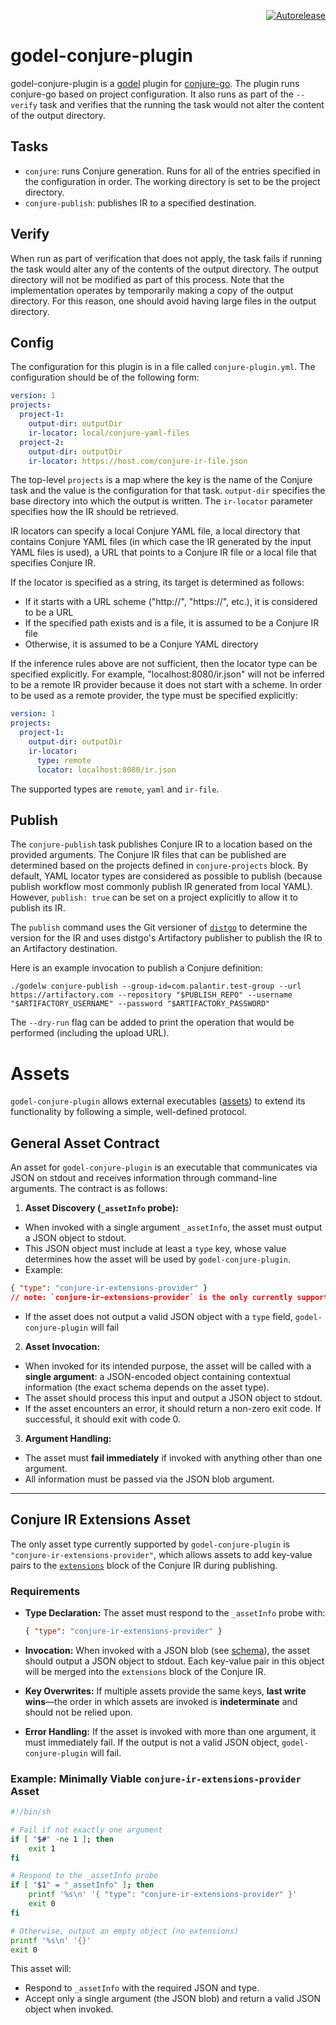 <p align="right">
<a href="https://autorelease.general.dmz.palantir.tech/palantir/godel-conjure-plugin"><img src="https://img.shields.io/badge/Perform%20an-Autorelease-success.svg" alt="Autorelease"></a>
</p>

godel-conjure-plugin
====================
godel-conjure-plugin is a [godel](https://github.com/palantir/godel) plugin for [conjure-go](https://github.com/palantir/conjure-go/).
The plugin runs conjure-go based on project configuration. It also runs as part of the `--verify` task and verifies that
the running the task would not alter the content of the output directory.

Tasks
-----
* `conjure`: runs Conjure generation. Runs for all of the entries specified in the configuration in order. The working
  directory is set to be the project directory.
* `conjure-publish`: publishes IR to a specified destination.

Verify
------
When run as part of verification that does not apply, the task fails if running the task would alter any of the contents
of the output directory. The output directory will not be modified as part of this process. Note that the implementation
operates by temporarily making a copy of the output directory. For this reason, one should avoid having large files in
the output directory.

Config
------
The configuration for this plugin is in a file called `conjure-plugin.yml`. The configuration should be of the following
form:

```yaml
version: 1
projects:
  project-1:
    output-dir: outputDir
    ir-locator: local/conjure-yaml-files
  project-2:
    output-dir: outputDir
    ir-locator: https://host.com/conjure-ir-file.json
```

The top-level `projects` is a map where the key is the name of the Conjure task and the value is the
configuration for that task. `output-dir` specifies the base directory into which the output is written. The
`ir-locator` parameter specifies how the IR should be retrieved.

IR locators can specify a local Conjure YAML file, a local directory that contains Conjure YAML files (in which case the
IR generated by the input YAML files is used), a URL that points to a Conjure IR file or a local file that specifies
Conjure IR.

If the locator is specified as a string, its target is determined as follows:
* If it starts with a URL scheme ("http://", "https://", etc.), it is considered to be a URL
* If the specified path exists and is a file, it is assumed to be a Conjure IR file
* Otherwise, it is assumed to be a Conjure YAML directory

If the inference rules above are not sufficient, then the locator type can be specified explicitly. For example,
"localhost:8080/ir.json" will not be inferred to be a remote IR provider because it does not start with a scheme. In
order to be used as a remote provider, the type must be specified explicitly:

```yaml
version: 1
projects:
  project-1:
    output-dir: outputDir
    ir-locator:
      type: remote
      locator: localhost:8080/ir.json
```

The supported types are `remote`, `yaml` and `ir-file`.

Publish
-------
The `conjure-publish` task publishes Conjure IR to a location based on the provided arguments. The Conjure IR files that
can be published are determined based on the projects defined in `conjure-projects` block. By default, YAML locator types
are considered as possible to publish (because publish workflow most commonly publish IR generated from local YAML).
However, `publish: true` can be set on a project explicitly to allow it to publish its IR.

The `publish` command uses the Git versioner of [`distgo`](https://github.com/palantir/distgo) to determine the version
for the IR and uses distgo's Artifactory publisher to publish the IR to an Artifactory destination.

Here is an example invocation to publish a Conjure definition:

```
./godelw conjure-publish --group-id=com.palantir.test-group --url https://artifactory.com --repository "$PUBLISH_REPO" --username "$ARTIFACTORY_USERNAME" --password "$ARTIFACTORY_PASSWORD"
```

The `--dry-run` flag can be added to print the operation that would be performed (including the upload URL).

Assets
======

`godel-conjure-plugin` allows external executables ([assets](https://github.com/palantir/godel/wiki/Plugins#assets)) to extend its functionality by following a simple, well-defined protocol.

## General Asset Contract

An asset for `godel-conjure-plugin` is an executable that communicates via JSON on stdout and receives information through command-line arguments. The contract is as follows:

1. **Asset Discovery (`_assetInfo` probe):**
- When invoked with a single argument `_assetInfo`, the asset must output a JSON object to stdout.
- This JSON object must include at least a `type` key, whose value determines how the asset will be used by `godel-conjure-plugin`.
- Example:
```json
{ "type": "conjure-ir-extensions-provider" }
// note: `conjure-ir-extensions-provider` is the only currently supported `type`
```
- If the asset does not output a valid JSON object with a `type` field, `godel-conjure-plugin` will fail

2. **Asset Invocation:**
- When invoked for its intended purpose, the asset will be called with a **single argument**: a JSON-encoded object containing contextual information (the exact schema depends on the asset type).
- The asset should process this input and output a JSON object to stdout.
- If the asset encounters an error, it should return a non-zero exit code. If successful, it should exit with code 0.

3. **Argument Handling:**
- The asset must **fail immediately** if invoked with anything other than one argument.
- All information must be passed via the JSON blob argument.

---

## Conjure IR Extensions Asset

The only asset type currently supported by `godel-conjure-plugin` is `"conjure-ir-extensions-provider"`, which allows assets to add key-value pairs to the [`extensions`](https://github.com/palantir/conjure/blob/master/docs/spec/intermediate_representation.md#extensions) block of the Conjure IR during publishing.

### Requirements

- **Type Declaration:**
  The asset must respond to the `_assetInfo` probe with:
  ```json
  { "type": "conjure-ir-extensions-provider" }
  ```

- **Invocation:**
When invoked with a JSON blob (see [schema](https://github.com/palantir/godel-conjure-plugin/blob/df2fa3c6cf515848c444446c4df22054ee01c8fe/internal/extensions-provider/provider.go#L101-L108)), the asset should output a JSON object to stdout. Each key-value pair in this object will be merged into the `extensions` block of the Conjure IR.

- **Key Overwrites:**
If multiple assets provide the same keys, **last write wins**—the order in which assets are invoked is **indeterminate** and should not be relied upon.

- **Error Handling:**
If the asset is invoked with more than one argument, it must immediately fail.
If the output is not a valid JSON object, `godel-conjure-plugin` will fail.

### Example: Minimally Viable `conjure-ir-extensions-provider` Asset

```sh
#!/bin/sh

# Fail if not exactly one argument
if [ "$#" -ne 1 ]; then
    exit 1
fi

# Respond to the _assetInfo probe
if [ "$1" = "_assetInfo" ]; then
    printf '%s\n' '{ "type": "conjure-ir-extensions-provider" }'
    exit 0
fi

# Otherwise, output an empty object (no extensions)
printf '%s\n' '{}'
exit 0
```

This asset will:
- Respond to `_assetInfo` with the required JSON and type.
- Accept only a single argument (the JSON blob) and return a valid JSON object when invoked.